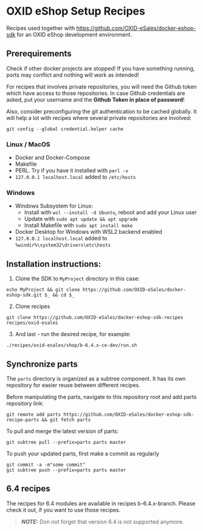 # OXID eShop Setup Recipes

Recipes used together with https://github.com/OXID-eSales/docker-eshop-sdk for an OXID eShop development environment.

## Prerequirements

Check if other docker projects are stopped! If you have something running, ports may conflict and nothing will work as intended!

For recipes that involves private repositories, you will need the Github token which have access to those repositories.
In case Github credentials are asked, put your username and the **Github Token in place of password**!

Also, consider preconfiguring the git authentication to be cached globally. It will help a lot with recipes where several private repositories are involved:
```
git config --global credential.helper cache
```

### Linux / MacOS

- Docker and Docker-Compose
- Makefile
- PERL. Try if you have it installed with `perl -v`
- `127.0.0.1 localhost.local` added to `/etc/hosts`

### Windows

- Windows Subsystem for Linux:
  - Install with `wsl --install -d Ubuntu`, reboot and add your Linux user
  - Update with `sudo apt update && apt upgrade`
  - Install Makefile with `sudo apt install make`
- Docker Desktop for Windows with WSL2 backend enabled
- `127.0.0.1 localhost.local` added to `%windir%\system32\drivers\etc\hosts`

## Installation instructions:

1. Clone the SDK to ``MyProject`` directory in this case:
```
echo MyProject && git clone https://github.com/OXID-eSales/docker-eshop-sdk.git $_ && cd $_
```

2. Clone recipes
```
git clone https://github.com/OXID-eSales/docker-eshop-sdk-recipes recipes/oxid-esales
```

3. And last - run the desired recipe, for example:
```
./recipes/oxid-esales/shop/b-6.4.x-ce-dev/run.sh
```

## Synchronize parts

The ``parts`` directory is organized as a subtree component. It has its own repository for easier reuse between
different recipes.

Before manipulating the parts, navigate to this repository root and add parts repository link:

```
git remote add parts https://github.com/OXID-eSales/docker-eshop-sdk-recipe-parts && git fetch parts
```

To pull and merge the latest version of parts:
```
git subtree pull --prefix=parts parts master
```

To push your updated parts, first make a commit as regularly
```
git commit -a -m"some commit"
git subtree push --prefix=parts parts master
```

## 6.4 recipes

The recipes for 6.4 modules are available in recipes b-6.4.x-branch. Please check it out, if you want to use those
recipes.

> **_NOTE:_** Don not forget that version 6.4 is not supported anymore.